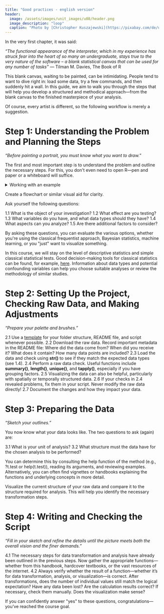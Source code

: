 ```yaml
---
title: "Good practices - english version"
header:
  image: /assets/images/unit_images/u08/header.png
  image_description: "loop"
  caption: "Photo by [Christopher Kuszajewski](https://pixabay.com/de/users/kuszapro-369349/?utm_source=link-attribution&amp;utm_medium=referral&amp;utm_campaign=image&amp;utm_content=583537) [from Pixabay](https://pixabay.com/de/?utm_source=link-attribution&amp;utm_medium=referral&amp;utm_campaign=image&amp;utm_content=583537)"
---
```


In the very first chapter, it was said:

*“The functional appearance of the interpreter, which in my experience has struck fear into the heart of so many an undergraduate, stays true to the very nature of the software – a blank statistical canvas that can be used for any number of tasks”*
— Tilman M. Davies, The Book of R

This blank canvas, waiting to be painted, can be intimidating. People tend to want to dive right in: load some data, try a few commands, and then suddenly hit a wall. In this guide, we aim to walk you through the steps that will help you develop a structured and methodical approach—from the blank canvas to the finished masterpiece of your analysis.

Of course, every artist is different, so the following workflow is merely a suggestion.

# Step 1: Understanding the Problem and Planning the Steps
*“Before painting a portrait, you must know what you want to draw.”*

The first and most important step is to understand the problem and outline the necessary steps. For this, you don't even need to open R—pen and paper or a whiteboard will suffice.

<details> <summary>Working with an example</summary> 
Imagine you are investigating how land use affects the microclimate. A first research question might be: **How does air temperature (10 cm above the ground) differ between two different land use types?
 </details>

Create a flowchart or similar visual aid for clarity.

Ask yourself the following questions:

1.1 What is the object of your investigation?
1.2 What effect are you testing?
1.3 What variables do you have, and what data types should they have?
1.4 What aspects can you analyze?
1.5 Are there additional factors to consider?

By asking these questions, you can evaluate the various options, whether you're using the classical frequentist approach, Bayesian statistics, machine learning, or you "just" want to visualize something.

In this course, we will stay on the level of descriptive statistics and simple classical statistical tests. Good decision-making tools for classical statistics can be found, for example, [here](https://www.biostathandbook.com/). Information about data types and potential confounding variables can help you choose suitable analyses or review the methodology of similar studies.

# Step 2: Setting Up the Project, Checking Raw Data, and Making Adjustments
*“Prepare your palette and brushes.”*

2.1 Use a [template](/moer-bsc-base-r/unit10/unit10-assignment03.html) for your folder structure, README file, and script whenever possible.
2.2 Download the raw data. Record important metadata in the README file:
    Where did the data come from?
    When did you receive it?
    What does it contain?
    How many data points are included?
2.3 Load the data and check using **str()** to see if they match the expected data types (see 1.4).
2.4 Perform a raw data check. Useful functions include **summary()**, **length()**, **unique()**, and **tapply()**, especially if you have grouping factors.
2.5 Visualizing the data can also be helpful, particularly with spatially or temporally structured data.
2.6 If your checks in 2.4 revealed problems, fix them in your script. Never modify the raw data directly!
2.7 Document the changes and how they impact your data.

# Step 3: Preparing the Data
*“Sketch your outlines.”*

You now know what your data looks like. The two questions to ask (again) are:

3.1 What is your unit of analysis?
3.2 What structure must the data have for the chosen analysis to be performed?

You can determine this by consulting the help function of the method (e.g., ?t.test or help(t.test)), reading its arguments, and reviewing examples. Alternatively, you can often find vignettes or handbooks explaining the functions and underlying concepts in more detail.

Visualize the current structure of your raw data and compare it to the structure required for analysis. This will help you identify the necessary transformation steps.

# Step 4: Writing and Checking the Script
*“Fill in your sketch and refine the details until the picture meets both the overall vision and the finer demands.”*

4.1 The necessary steps for data transformation and analysis have already been outlined in the previous steps. Now gather the appropriate functions—whether from this handbook, hardcover textbooks, or the vast resources of the internet.
4.2 Always verify whether the result of a function—whether it’s for data transformation, analysis, or visualization—is correct. After transformations, does the number of individual values still match the logical expectation? Have any data been lost? Are the calculation results correct? If necessary, check them manually. Does the visualization make sense?

If you can confidently answer "yes" to these questions, congratulations—you’ve reached the course goal.

